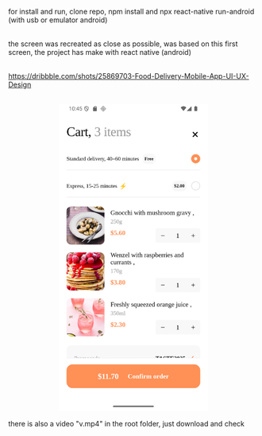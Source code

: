 for install and run, clone repo, npm install and npx react-native run-android (with usb or emulator android)</br></br>


the screen was recreated as close as possible, was based on this first screen, the project has make with react native (android) </br></br>

https://dribbble.com/shots/25869703-Food-Delivery-Mobile-App-UI-UX-Design </br></br>

<p align="center" width="700">
<img src="ss.png"  width="300"/> 
</p>

there is also a video "v.mp4" in the root folder, just download and check

